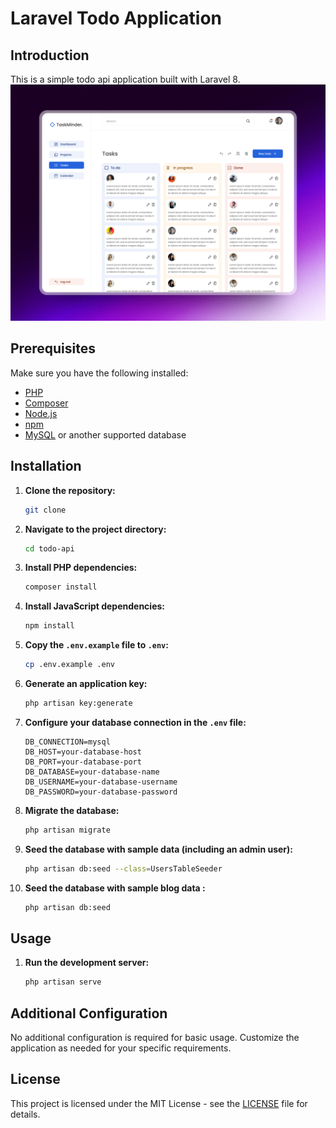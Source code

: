 # Laravel Todo Application

## Introduction

This is a simple todo api application built with Laravel 8.
![Alt Text](public/design.png)

## Prerequisites

Make sure you have the following installed:

- [PHP](https://www.php.net/manual/en/install.php)
- [Composer](https://getcomposer.org/download/)
- [Node.js](https://nodejs.org/)
- [npm](https://www.npmjs.com/get-npm)
- [MySQL](https://dev.mysql.com/downloads/) or another supported database

## Installation

1. **Clone the repository:**

    ```bash
    git clone 
    ```

2. **Navigate to the project directory:**

    ```bash
    cd todo-api
    ```

3. **Install PHP dependencies:**

    ```bash
    composer install
    ```

4. **Install JavaScript dependencies:**

    ```bash
    npm install
    ```

5. **Copy the `.env.example` file to `.env`:**

    ```bash
    cp .env.example .env
    ```

6. **Generate an application key:**

    ```bash
    php artisan key:generate
    ```

7. **Configure your database connection in the `.env` file:**

    ```env
    DB_CONNECTION=mysql
    DB_HOST=your-database-host
    DB_PORT=your-database-port
    DB_DATABASE=your-database-name
    DB_USERNAME=your-database-username
    DB_PASSWORD=your-database-password
    ```

8. **Migrate the database:**

    ```bash
    php artisan migrate
    ```

9. **Seed the database with sample data (including an admin user):**

    ```bash
    php artisan db:seed --class=UsersTableSeeder
    ```

10. **Seed the database with sample blog data :**

    ```bash
    php artisan db:seed
    ```

## Usage

1. **Run the development server:**

    ```bash
    php artisan serve
    ```


## Additional Configuration

No additional configuration is required for basic usage. Customize the application as needed for your specific requirements.

## License

This project is licensed under the MIT License - see the [LICENSE](LICENSE) file for details.
